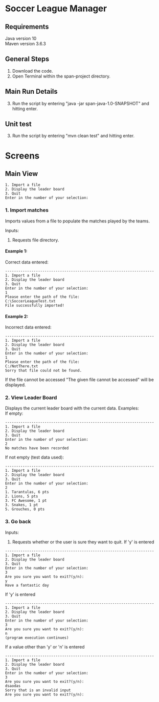 # Soccer League Manager
## Requirements
Java version 10  
Maven version 3.6.3

## General Steps 
1. Download the code.
2. Open Terminal within the span-project directory.

## Main Run Details
3. Run the script by entering  "java -jar span-java-1.0-SNAPSHOT" and hitting enter.

## Unit test
3. Run the script by entering "mvn clean test" and hitting enter.

# Screens
## Main View
```
1. Import a file
2. Display the leader board
3. Quit
Enter in the number of your selection:
```

### 1. Import matches
Imports values from a file to populate the matches played by the teams.  

Inputs:
1. Requests file directory.  
#### Example 1:
Correct data entered:
```
--------------------------------------------------------------------
1. Import a file
2. Display the leader board
3. Quit
Enter in the number of your selection:
1
Please enter the path of the file:
C:\SoccerLeagueTest.txt
File successfully imported!
```

#### Example 2:
Incorrect data entered:  
```
--------------------------------------------------------------------
1. Import a file
2. Display the leader board
3. Quit
Enter in the number of your selection:
1
Please enter the path of the file:
C:/NotThere.txt
Sorry that file could not be found.
```

If the file cannot be accessed "The given file cannot be accessed" will be displayed.

### 2. View Leader Board
Displays the current leader board with the current data.
Examples:  
If empty:
```
--------------------------------------------------------------------
1. Import a file
2. Display the leader board
3. Quit
Enter in the number of your selection:
2
No matches have been recorded
```
If not empty (test data used):  
```
--------------------------------------------------------------------
1. Import a file
2. Display the leader board
3. Quit
Enter in the number of your selection:
2
1. Tarantulas, 6 pts
2. Lions, 5 pts
3. FC Awesome, 1 pt
3. Snakes, 1 pt
5. Grouches, 0 pts
```
### 3. Go back
Inputs:
1. Requests whether or the user is sure they want to quit. 
If 'y' is entered 
```
--------------------------------------------------------------------
1. Import a file
2. Display the leader board
3. Quit
Enter in the number of your selection:
3
Are you sure you want to exit?(y/n):
y
Have a fantastic day
```
If 'y' is entered 
```
--------------------------------------------------------------------
1. Import a file
2. Display the leader board
3. Quit
Enter in the number of your selection:
3
Are you sure you want to exit?(y/n):
n
(program execution continues)
```

If a value other than 'y' or 'n' is entered 
```
--------------------------------------------------------------------
1. Import a file
2. Display the leader board
3. Quit
Enter in the number of your selection:
3
Are you sure you want to exit?(y/n):
dsaodas
Sorry that is an invalid input
Are you sure you want to exit?(y/n):
```

